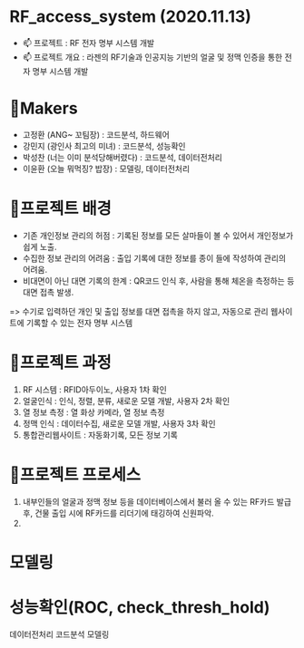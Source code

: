 # RF_access_system (2020.11.13)

  - 📫  프로젝트 : RF 전자 명부 시스템 개발
  - 📫  프로젝트 개요 : 라젠의 RF기술과 인공지능 기반의 얼굴 및 정맥 인증을 통한 전자 명부 시스템 개발 

# 🎈Makers
- 고정환 (ANG~ 꼬팀장) : 코드분석, 하드웨어
- 강민지 (광인사 최고의 미녀) : 코드분석, 성능확인
- 박성찬 (너는 이미 분석당해버렸다) : 코드분석, 데이터전처리
- 이윤환 (오늘 뭐먹징? 밥장) : 모델링, 데이터전처리

# 🌠프로젝트 배경 
- 기존 개인정보 관리의 허점 : 기록된 정보를 모든 살마들이 볼 수 있어서 개인정보가 쉽게 노출.
- 수집한 정보 관리의 어려움 : 출입 기록에 대한 정보를 종이 들에 작성하여 관리의 어려움.
- 비대면이 아닌 대면 기록의 한계 : QR코드 인식 후, 사람을 통해 체온을 측정하는 등 대면 접촉 발생.

=> 수기로 입력하던 개인 및 출입 정보를 대면 접촉을 하지 않고, 자동으로 관리 웹사이트에 기록할 수 있는 전자 명부 시스템 

# 🌠프로젝트 과정
1. RF 시스템 : RFID아두이노, 사용자 1차 확인
2. 얼굴인식 : 인식, 정렬, 분류, 새로운 모델 개발, 사용자 2차 확인
3. 열 정보 측정 : 열 화상 카메라, 열 정보 측정
4. 정맥 인식 : 데이터수집, 새로운 모델 개발, 사용자 3차 확인
5. 통합관리웹사이트 : 자동화기록, 모든 정보 기록

# 🌠프로젝트 프로세스
1. 내부인들의 얼굴과 정맥 정보 등을 데이터베이스에서 불러 올 수 있는 RF카드 발급 후, 건물 출입 시에 RF카드를 리더기에 태깅하여 신원파악.
2. 

# 모델링

# 성능확인(ROC, check_thresh_hold)
데이터전처리
코드분석
모델링
